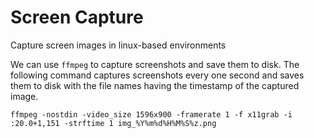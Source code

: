 # Screen Capture
Capture screen images in linux-based environments

We can use ```ffmpeg``` to capture screenshots and save them to disk. The following command captures screenshots every one second and saves them to disk with the file names having the timestamp of the captured image.

```
ffmpeg -nostdin -video_size 1596x900 -framerate 1 -f x11grab -i :20.0+1,151 -strftime 1 img_%Y%m%d%H%M%S%z.png
```
